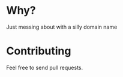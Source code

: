 # Why?

Just messing about with a silly domain name

# Contributing

Feel free to send pull requests.

